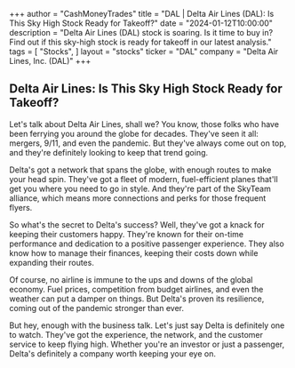 +++
author = "CashMoneyTrades"
title = "DAL |  Delta Air Lines (DAL): Is This Sky High Stock Ready for Takeoff?"
date = "2024-01-12T10:00:00"
description = "Delta Air Lines (DAL) stock is soaring. Is it time to buy in? Find out if this sky-high stock is ready for takeoff in our latest analysis."
tags = [
"Stocks",
]
layout = "stocks"
ticker = "DAL"
company = "Delta Air Lines, Inc. (DAL)"
+++
        


## Delta Air Lines: Is This Sky High Stock Ready for Takeoff? 

Let's talk about Delta Air Lines, shall we? You know, those folks who have been ferrying you around the globe for decades. They've seen it all: mergers, 9/11, and even the pandemic.  But they've always come out on top, and they're definitely looking to keep that trend going.

Delta's got a network that spans the globe, with enough routes to make your head spin. They've got a fleet of modern, fuel-efficient planes that'll get you where you need to go in style. And they're part of the SkyTeam alliance, which means more connections and perks for those frequent flyers.

So what's the secret to Delta's success?  Well, they've got a knack for keeping their customers happy. They're known for their on-time performance and dedication to a positive passenger experience.  They also know how to manage their finances, keeping their costs down while expanding their routes.

Of course, no airline is immune to the ups and downs of the global economy.  Fuel prices, competition from budget airlines, and even the weather can put a damper on things. But Delta's proven its resilience, coming out of the pandemic stronger than ever. 

But hey, enough with the business talk. Let's just say Delta is definitely one to watch.  They've got the experience, the network, and the customer service to keep flying high.  Whether you're an investor or just a passenger, Delta's definitely a company worth keeping your eye on. 

        